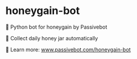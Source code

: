 # honeygain-bot
🐍 Python bot for honeygain by Passivebot

🍯 Collect daily honey jar automatically

📖 Learn more: www.passivebot.com/honeygain-bot
